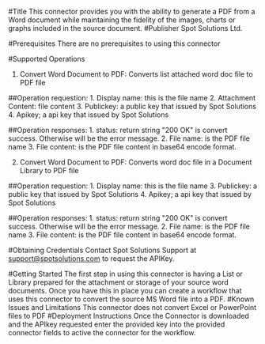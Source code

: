 #Title
This connector provides you with the ability to generate a PDF from a Word document while maintaining the fidelity of the images, charts or graphs included in the source document.
#Publisher
Spot Solutions Ltd.

#Prerequisites
There are no prerequisites to using this connector

#Supported Operations
1.	Convert Word Document to PDF: Converts list attached word doc file to PDF file

##Operation requestion:
	1. Display name:  this is the file name
	2. Attachment Content: file content
	3. Publickey: a public key that issued by Spot Solutions
	4. Apikey; a api key that issued by Spot Solutions


##Operation responses:
	1. status: return string "200 OK" is convert success. Otherwise will be the error message.
	2. File name: is the PDF file name
	3. File content: is the PDF file content in base64 encode format.

2.	Convert Word Document to PDF: Converts word doc file in a Document Library to PDF file

##Operation requestion:
	1. Display name:  this is the file name
	3. Publickey: a public key that issued by Spot Solutions
	4. Apikey; a api key that issued by Spot Solutions


##Operation responses:
	1. status: return string "200 OK" is convert success. Otherwise will be the error message.
	2. File name: is the PDF file name
	3. File content: is the PDF file content in base64 encode format.

#Obtaining Credentials
Contact Spot Solutions Support at support@spotsolutions.com  to request the APIKey.

#Getting Started
The first step in using this connector is having a List or Library prepared for the attachment or storage of your source word documents. Once you have this in place you can create a workflow that uses this connector to convert the source MS Word file into a PDF.
#Known Issues and Limitations
This connector does not convert Excel or PowerPoint files to PDF
#Deployment Instructions
Once the Connector is downloaded and the APIkey requested enter the provided key into the provided connector fields to active the connector for the workflow.

